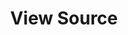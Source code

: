 ---
title: "View Source"
url: https://2019.viewsourceconf.org
location: "Amsterdam, Netherlands"
start_date: 2019-09-30T08:00:00
end_date: 2019-10-01T18:00:00
zone: "Europe/Amsterdam"
hosts:
  - name: Paul Verbeek-Mast
    url: http://paulvm.com/
    twitter: paul_v_m
#judges:
#  - name: 
#    url: 
#    twitter: 
#  - name: 
#    url: 
#    twitter: 
#  - name: 
#    url: 
#    twitter: 
#pitches:
#  - 
#  - 
#  - 
#  - 
#winners:
#  judges: 
#  community: 
---